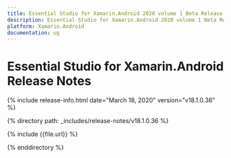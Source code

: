 ```yaml
---
title: Essential Studio for Xamarin.Android 2020 volume 1 Beta Release Notes  
description: Essential Studio for Xamarin.Android 2020 volume 1 Beta Release Notes  
platform: Xamarin.Android
documentation: ug
---
```


# Essential Studio for Xamarin.Android  Release Notes  

{% include release-info.html date="March 18, 2020"  version="v18.1.0.36" %} 


{% directory path: _includes/release-notes/v18.1.0.36 %}

{% include {{file.url}} %}

{% enddirectory %}